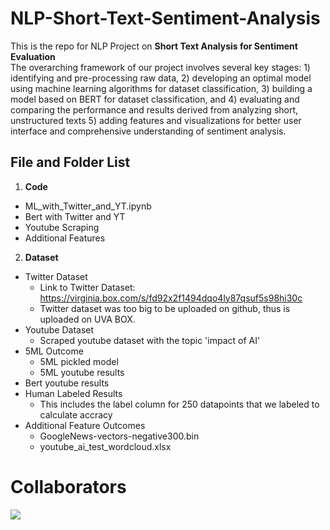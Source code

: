 # NLP-Short-Text-Sentiment-Analysis

This is the repo for NLP Project on **Short Text Analysis for Sentiment Evaluation**\
The overarching framework of our project involves several key stages: 1) identifying and pre-processing
raw data, 2) developing an optimal model using machine learning algorithms for dataset classification, 3)
building a model based on BERT for dataset classification, and 4) evaluating and comparing the performance
and results derived from analyzing short, unstructured texts 5) adding features and visualizations for better
user interface and comprehensive understanding of sentiment analysis.

## File and Folder List
1. **Code**
  - ML_with_Twitter_and_YT.ipynb
  - Bert with Twitter and YT
  - Youtube Scraping
  - Additional Features

2. **Dataset**
  - Twitter Dataset
    - Link to Twitter Dataset: https://virginia.box.com/s/fd92x2f1494dqo4ly87qsuf5s98hi30c
    - Twitter dataset was too big to be uploaded on github, thus is uploaded on UVA BOX.
  - Youtube Dataset
    - Scraped youtube dataset with the topic 'impact of AI'
  - 5ML Outcome
    - 5ML pickled model
    - 5ML youtube results
  - Bert youtube results
  - Human Labeled Results
    - This includes the label column for 250 datapoints that we labeled to calculate accracy
  - Additional Feature Outcomes
    - GoogleNews-vectors-negative300.bin
    - youtube_ai_test_wordcloud.xlsx

# Collaborators
<a href="https://github.com/kmjhyn/NLP-Short-Text-Sentiment-Analysis/graphs/contributors">
  <img src="https://contrib.rocks/image?repo=kmjhyn/NLP-Short-Text-Sentiment-Analysis" />
</a>
